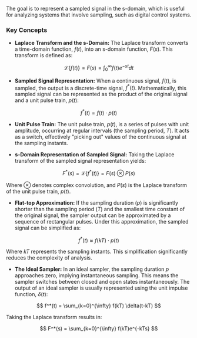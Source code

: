 The goal is to represent a sampled signal in the s-domain, which is useful for analyzing systems that involve sampling, such as digital control systems.

### Key Concepts

* **Laplace Transform and the s-Domain:** The Laplace transform converts a time-domain function, $f(t)$, into an s-domain function, $F(s)$. This transform is defined as:

$$
\mathcal{L}\{f(t)\} = F(s) = \int_0^\infty f(t)e^{-st} dt
$$

* **Sampled Signal Representation:** When a continuous signal, $f(t)$, is sampled, the output is a discrete-time signal, $f^*(t)$. Mathematically, this sampled signal can be represented as the product of the original signal and a unit pulse train, $p(t)$:

$$
f^*(t) = f(t) \cdot p(t)
$$

* **Unit Pulse Train:** The unit pulse train, $p(t)$, is a series of pulses with unit amplitude, occurring at regular intervals (the sampling period, $T$). It acts as a switch, effectively "picking out" values of the continuous signal at the sampling instants.

* **s-Domain Representation of Sampled Signal:** Taking the Laplace transform of the sampled signal representation yields:

$$
F^*(s) = \mathcal{L}\{f^*(t)\} = F(s) \otimes P(s)
$$

Where $\otimes$ denotes complex convolution, and $P(s)$ is the Laplace transform of the unit pulse train, $p(t)$.

* **Flat-top Approximation:** If the sampling duration ($p$) is significantly shorter than the sampling period ($T$) and the smallest time constant of the original signal, the sampler output can be approximated by a sequence of rectangular pulses. Under this approximation, the sampled signal can be simplified as:

$$
f^*(t) \approx f(kT) \cdot p(t)
$$

Where $kT$ represents the sampling instants. This simplification significantly reduces the complexity of analysis.

* **The Ideal Sampler:** In an ideal sampler, the sampling duration $p$ approaches zero, implying instantaneous sampling. This means the sampler switches between closed and open states instantaneously. The output of an ideal sampler is usually represented using the unit impulse function, $\delta(t)$:

$$
f^*(t) = \sum_{k=0}^{\infty} f(kT) \delta(t-kT)
$$

Taking the Laplace transform results in:

$$
F^*(s) = \sum_{k=0}^{\infty} f(kT)e^{-kTs}
$$
